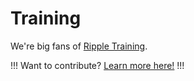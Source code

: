 # Training

We're big fans of [Ripple Training](https://www.rippletraining.com).

!!!
Want to contribute? [Learn more here!](https://resolve.cafe/contribute/)
!!!